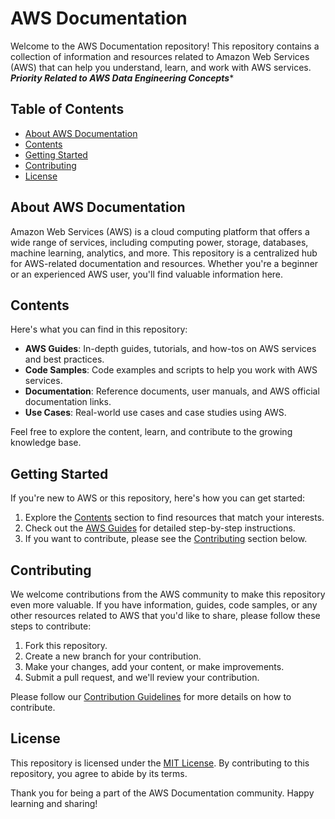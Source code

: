 # AWS Documentation

Welcome to the AWS Documentation repository! This repository contains a collection of information and resources related to Amazon Web Services (AWS) that can help you understand, learn, and work with AWS services.
*****Priority Related to AWS Data Engineering Concepts******
## Table of Contents
- [About AWS Documentation](#about-aws-documentation)
- [Contents](#contents)
- [Getting Started](#getting-started)
- [Contributing](#contributing)
- [License](#license)

## About AWS Documentation
Amazon Web Services (AWS) is a cloud computing platform that offers a wide range of services, including computing power, storage, databases, machine learning, analytics, and more. This repository is a centralized hub for AWS-related documentation and resources. Whether you're a beginner or an experienced AWS user, you'll find valuable information here.

## Contents
Here's what you can find in this repository:
- **AWS Guides**: In-depth guides, tutorials, and how-tos on AWS services and best practices.
- **Code Samples**: Code examples and scripts to help you work with AWS services.
- **Documentation**: Reference documents, user manuals, and AWS official documentation links.
- **Use Cases**: Real-world use cases and case studies using AWS.

Feel free to explore the content, learn, and contribute to the growing knowledge base.

## Getting Started
If you're new to AWS or this repository, here's how you can get started:
1. Explore the [Contents](#contents) section to find resources that match your interests.
2. Check out the [AWS Guides](/guides) for detailed step-by-step instructions.
3. If you want to contribute, please see the [Contributing](#contributing) section below.

## Contributing
We welcome contributions from the AWS community to make this repository even more valuable. If you have information, guides, code samples, or any other resources related to AWS that you'd like to share, please follow these steps to contribute:

1. Fork this repository.
2. Create a new branch for your contribution.
3. Make your changes, add your content, or make improvements.
4. Submit a pull request, and we'll review your contribution.

Please follow our [Contribution Guidelines](CONTRIBUTING.md) for more details on how to contribute.

## License
This repository is licensed under the [MIT License](LICENSE). By contributing to this repository, you agree to abide by its terms.

Thank you for being a part of the AWS Documentation community. Happy learning and sharing!

